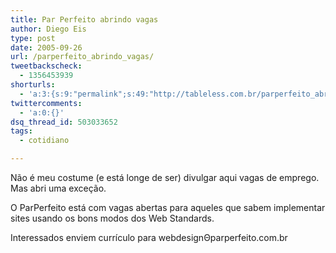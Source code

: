 ```yaml
---
title: Par Perfeito abrindo vagas
author: Diego Eis
type: post
date: 2005-09-26
url: /parperfeito_abrindo_vagas/
tweetbackscheck:
  - 1356453939
shorturls:
  - 'a:3:{s:9:"permalink";s:49:"http://tableless.com.br/parperfeito_abrindo_vagas";s:7:"tinyurl";s:26:"http://tinyurl.com/3ma2rb2";s:4:"isgd";s:19:"http://is.gd/pOAlrB";}'
twittercomments:
  - 'a:0:{}'
dsq_thread_id: 503033652
tags:
  - cotidiano

---
```

Não é meu costume (e está longe de ser) divulgar aqui vagas de emprego. Mas abri uma exceção.
  
O ParPerfeito está com vagas abertas para aqueles que sabem implementar sites usando os bons modos dos Web Standards.
  
Interessados enviem currículo para webdesign&#920;parperfeito.com.br